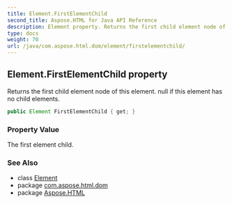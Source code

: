 ```yaml
---
title: Element.FirstElementChild
second_title: Aspose.HTML for Java API Reference
description: Element property. Returns the first child element node of this element. null if this element has no child elements
type: docs
weight: 70
url: /java/com.aspose.html.dom/element/firstelementchild/
---
```

## Element.FirstElementChild property

Returns the first child element node of this element. null if this element has no child elements.

```java
public Element FirstElementChild { get; }
```

### Property Value

The first element child.

### See Also

* class [Element](../)
* package [com.aspose.html.dom](../../../com.aspose.html.dom/)
* package [Aspose.HTML](../../../)
